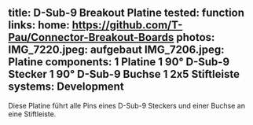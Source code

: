 title: D-Sub-9 Breakout Platine
tested: function
links:
    home: https://github.com/T-Pau/Connector-Breakout-Boards
photos:
    IMG_7220.jpeg: aufgebaut
    IMG_7206.jpeg: Platine
components:
    1 Platine
    1 90° D-Sub-9 Stecker
    1 90° D-Sub-9 Buchse
    1 2x5 Stiftleiste
systems:
    Development
---
Diese Platine führt alle Pins eines D-Sub-9 Steckers und einer Buchse an eine Stiftleiste.
